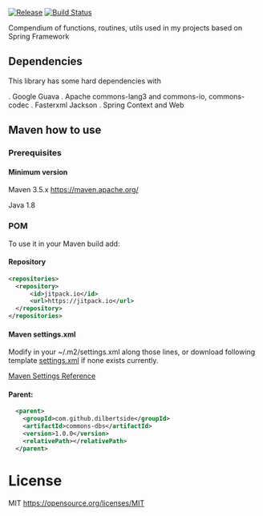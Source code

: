 [![Release](https://jitpack.io/v/dilbertside/commons-dbs.svg)](https://jitpack.io/#dilbertside/commons-dbs)
[![Build Status](https://travis-ci.org/dilbertside/commons-dbs.svg)](https://travis-ci.org/dilbertside/commons-dbs)

Compendium of functions, routines, utils used in my projects based on Spring Framework

## Dependencies

This library has some hard dependencies with
 
. Google Guava
. Apache commons-lang3 and commons-io, commons-codec
. Fasterxml Jackson
. Spring Context and Web


## Maven how to use

### Prerequisites

#### Minimum version

Maven 3.5.x https://maven.apache.org/

Java 1.8

### POM

To use it in your Maven build add:

#### Repository

```xml
<repositories>
  <repository>
      <id>jitpack.io</id>
      <url>https://jitpack.io</url>
  </repository>
</repositories>
```

#### Maven settings.xml

Modify in your ~/.m2/settings.xml along those lines, or download following template [settings.xml](resources/settings.xml) if none exists currently.

[Maven Settings Reference](https://maven.apache.org/settings.html#Repositories)

#### Parent:


```xml
  <parent>
    <groupId>com.github.dilbertside</groupId>
    <artifactId>commons-dbs</artifactId>
    <version>1.0.0</version>
    <relativePath></relativePath>
  </parent>
```

# License

MIT https://opensource.org/licenses/MIT
